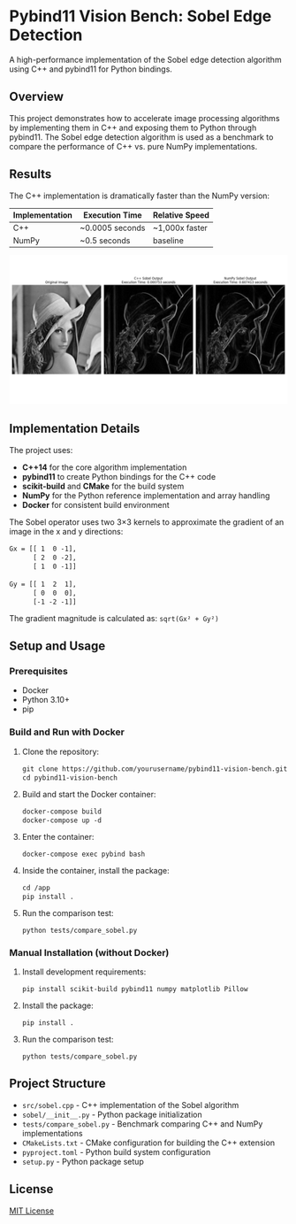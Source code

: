 # Pybind11 Vision Bench: Sobel Edge Detection

A high-performance implementation of the Sobel edge detection algorithm using C++ and pybind11 for Python bindings.

## Overview

This project demonstrates how to accelerate image processing algorithms by implementing them in C++ and exposing them to Python through pybind11. The Sobel edge detection algorithm is used as a benchmark to compare the performance of C++ vs. pure NumPy implementations.

## Results

The C++ implementation is dramatically faster than the NumPy version:

| Implementation | Execution Time | Relative Speed |
|----------------|---------------|---------------|
| C++ | ~0.0005 seconds | ~1,000x faster |
| NumPy | ~0.5 seconds | baseline |

![Sobel Comparison](sobel_comparison.png)

## Implementation Details

The project uses:

- **C++14** for the core algorithm implementation
- **pybind11** to create Python bindings for the C++ code
- **scikit-build** and **CMake** for the build system
- **NumPy** for the Python reference implementation and array handling
- **Docker** for consistent build environment

The Sobel operator uses two 3×3 kernels to approximate the gradient of an image in the x and y directions:

```
Gx = [[ 1  0 -1],
      [ 2  0 -2],
      [ 1  0 -1]]

Gy = [[ 1  2  1],
      [ 0  0  0],
      [-1 -2 -1]]
```

The gradient magnitude is calculated as: `sqrt(Gx² + Gy²)`

## Setup and Usage

### Prerequisites

- Docker
- Python 3.10+
- pip

### Build and Run with Docker

1. Clone the repository:
   ```
   git clone https://github.com/yourusername/pybind11-vision-bench.git
   cd pybind11-vision-bench
   ```

2. Build and start the Docker container:
   ```
   docker-compose build
   docker-compose up -d
   ```

3. Enter the container:
   ```
   docker-compose exec pybind bash
   ```

4. Inside the container, install the package:
   ```
   cd /app
   pip install .
   ```

5. Run the comparison test:
   ```
   python tests/compare_sobel.py
   ```

### Manual Installation (without Docker)

1. Install development requirements:
   ```
   pip install scikit-build pybind11 numpy matplotlib Pillow
   ```

2. Install the package:
   ```
   pip install .
   ```

3. Run the comparison test:
   ```
   python tests/compare_sobel.py
   ```

## Project Structure

- `src/sobel.cpp` - C++ implementation of the Sobel algorithm
- `sobel/__init__.py` - Python package initialization
- `tests/compare_sobel.py` - Benchmark comparing C++ and NumPy implementations
- `CMakeLists.txt` - CMake configuration for building the C++ extension
- `pyproject.toml` - Python build system configuration
- `setup.py` - Python package setup

## License

[MIT License](LICENSE)
